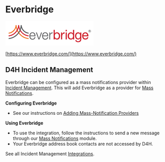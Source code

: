 # Everbridge

![](../../.gitbook/assets/everbridge.png)

[https://www.everbridge.com/](https://www.everbridge.com/)

## D4H Incident Management

Everbridge can be configured as a mass notifications provider within [Incident Management](../getting-started.md). This will add Everbridge as a provider for [Mass Notifications](../mass-notifications/).  
  
**Configuring Everbridge**

* See our instructions on [Adding Mass-Notification Providers](../mass-notifications/adding-mass-notification-providers.md) 

**Using Everbridge**

* To use the integration, follow the instructions to send a new message through our [Mass Notifications](../mass-notifications/) module.
* Your Everbridge address book contacts are not accessed by D4H.

See all Incident Management [Integrations](../mass-notifications/).

